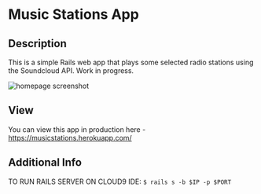 # Music Stations App

## Description

This is a simple Rails web app that plays some selected radio stations using the Soundcloud API. Work in progress.

![homepage screenshot](https://preview.ibb.co/gh2ZiG/Screen_Shot_2017_11_13_at_10_57_36_PM.png)

## View

You can view this app in production here - https://musicstations.herokuapp.com/

## Additional Info

TO RUN RAILS SERVER ON CLOUD9 IDE: `$ rails s -b $IP -p $PORT`

